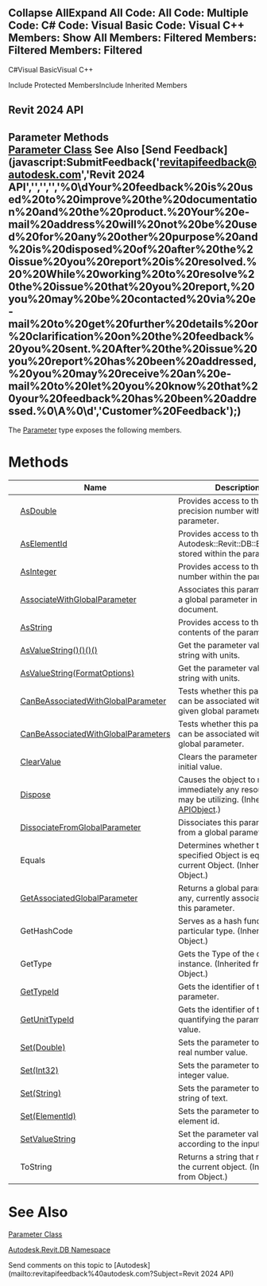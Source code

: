 ﻿

Collapse AllExpand All Code: All Code: Multiple Code: C# Code: Visual Basic Code: Visual C++  Members: Show All Members: Filtered Members: Filtered Members: Filtered   
---  
  
C#Visual BasicVisual C++

Include Protected MembersInclude Inherited Members

Revit 2024 API  
---  
Parameter Methods  
[Parameter Class](333ff41b-e6a7-d959-60bf-c3bfae495581.md) See Also [Send Feedback](javascript:SubmitFeedback\('revitapifeedback@autodesk.com','Revit 2024 API','','','','%0\\dYour%20feedback%20is%20used%20to%20improve%20the%20documentation%20and%20the%20product.%20Your%20e-mail%20address%20will%20not%20be%20used%20for%20any%20other%20purpose%20and%20is%20disposed%20of%20after%20the%20issue%20you%20report%20is%20resolved.%20%20While%20working%20to%20resolve%20the%20issue%20that%20you%20report,%20you%20may%20be%20contacted%20via%20e-mail%20to%20get%20further%20details%20or%20clarification%20on%20the%20feedback%20you%20sent.%20After%20the%20issue%20you%20report%20has%20been%20addressed,%20you%20may%20receive%20an%20e-mail%20to%20let%20you%20know%20that%20your%20feedback%20has%20been%20addressed.%0\\A%0\\d','Customer%20Feedback'\);)  
---  
  
The [Parameter](333ff41b-e6a7-d959-60bf-c3bfae495581.md) type exposes the following members.

# Methods

|  | Name | Description |
| --- | --- | --- |
|  | [AsDouble](8831936d-965b-ec90-7e96-b2933c80b88e.md) | Provides access to the double precision number within the parameter. |
|  | [AsElementId](3e05f5e6-72a2-f633-3740-93feecee8156.md) | Provides access to the Autodesk::Revit::DB::ElementId^ stored within the parameter. |
|  | [AsInteger](507608fe-47fc-1441-acdc-5ce9c3c5da03.md) | Provides access to the integer number within the parameter. |
|  | [AssociateWithGlobalParameter](796f3d95-956e-a2a9-7f8e-e8efd2a0eea0.md) | Associates this parameter with a global parameter in the same document. |
|  | [AsString](7aff8476-0396-fc08-27b4-467e4017f6a7.md) | Provides access to the string contents of the parameter. |
|  | [AsValueString()()()()](5015755d-ee80-9d74-68d9-55effc60ed0c.md) | Get the parameter value as a string with units. |
|  | [AsValueString(FormatOptions)](b339e4f2-847b-c73a-91a6-034b134d30e7.md) | Get the parameter value as a string with units. |
|  | [CanBeAssociatedWithGlobalParameter](f14bfd98-34de-ea9a-e34f-55631d23d466.md) | Tests whether this parameter can be associated with the given global parameter. |
|  | [CanBeAssociatedWithGlobalParameters](fdbfc683-adc4-b722-c466-a605216a0ee4.md) | Tests whether this parameter can be associated with any global parameter. |
|  | [ClearValue](14658620-d5d5-d8f2-1b6c-343180951d63.md) | Clears the parameter to its initial value. |
|  | [Dispose](7c03212a-b587-1c89-3912-efea0d2619c5.md) | Causes the object to release immediately any resources it may be utilizing. (Inherited from [APIObject](beb86ef5-39ad-3f0d-0cd9-0c929387a2bb.md).) |
|  | [DissociateFromGlobalParameter](060e7402-6c92-06c2-d95b-1a79a3fad44a.md) | Dissociates this parameter from a global parameter. |
|  | Equals | Determines whether the specified Object is equal to the current Object. (Inherited from Object.) |
|  | [GetAssociatedGlobalParameter](af5f333f-0d47-5f51-db38-bd6886905cf6.md) | Returns a global parameter, if any, currently associated with this parameter. |
|  | GetHashCode | Serves as a hash function for a particular type.  (Inherited from Object.) |
|  | GetType | Gets the Type of the current instance. (Inherited from Object.) |
|  | [GetTypeId](03251b25-046d-1cd2-2b6d-85726f8593e5.md) | Gets the identifier of the parameter. |
|  | [GetUnitTypeId](fdcf8a82-e71b-ec72-4cd0-12e5de45517b.md) | Gets the identifier of the unit quantifying the parameter value. |
|  | [Set(Double)](a3e195e5-5601-2ffb-511b-693052137fa8.md) | Sets the parameter to a new real number value. |
|  | [Set(Int32)](64a3ad4d-f2b9-632b-c99b-f09bd4d635ee.md) | Sets the parameter to a new integer value. |
|  | [Set(String)](956a1e23-cfe5-a60b-1ff9-0e8e33812774.md) | Sets the parameter to a new string of text. |
|  | [Set(ElementId)](992097b4-0477-249f-581d-7903dfafd66d.md) | Sets the parameter to a new element id. |
|  | [SetValueString](4218a8dc-1102-1766-8491-66e461e77ee5.md) | Set the parameter value according to the input string. |
|  | ToString | Returns a string that represents the current object. (Inherited from Object.) |
  
# See Also

[Parameter Class](333ff41b-e6a7-d959-60bf-c3bfae495581.md)

[Autodesk.Revit.DB Namespace](87546ba7-461b-c646-cbb1-2cb8f5bff8b2.md)

Send comments on this topic to [Autodesk](mailto:revitapifeedback%40autodesk.com?Subject=Revit 2024 API)